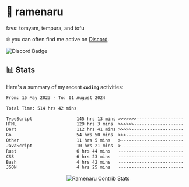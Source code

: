 # 🍜 ramenaru
favs: tomyam, tempura, and tofu

🌐 you can often find me active on [Discord](https://discordapp.com/users/503291004200157185).

![Discord Badge](https://dcbadge.vercel.app/api/shield/503291004200157185)

## 📊 Stats

Here's a summary of my recent **`coding`** activities:

<!--START_SECTION:waka-->

```txt
From: 15 May 2023 - To: 01 August 2024

Total Time: 514 hrs 42 mins

TypeScript                 145 hrs 13 mins >>>>>>>------------------   28.21 %
HTML                       129 hrs 3 mins  >>>>>>-------------------   25.07 %
Dart                       112 hrs 41 mins >>>>>--------------------   21.89 %
Go                         54 hrs 50 mins  >>>----------------------   10.65 %
Other                      11 hrs 5 mins   >------------------------   02.15 %
JavaScript                 10 hrs 21 mins  >------------------------   02.01 %
Rust                       6 hrs 44 mins   -------------------------   01.31 %
CSS                        6 hrs 23 mins   -------------------------   01.24 %
Bash                       4 hrs 42 mins   -------------------------   00.91 %
JSON                       4 hrs 25 mins   -------------------------   00.86 %
```

<!--END_SECTION:waka-->

<div style="text-align: center;">
   <img align="center" src="https://github-readme-streak-stats.herokuapp.com/?user=Ramenaru&theme=dark&card_width=520" alt="Ramenaru Contrib Stats" />
</div>

